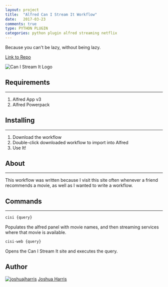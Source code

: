 ```yaml
---
layout: project
title:  "Alfred Can I Stream It Workflow"
date:   2017-03-23
comments: true
type: PYTHON PLUGIN
categories: python plugin alfred streaming netflix
---
```


Because you can't be lazy, without being lazy.

[Link to Repo](https://github.com/joshuajharris/alfred-can-i-stream-it)

![Can I Stream It Logo](https://cl.ly/1i0q300M243R/Screen%20Recording%202017-03-21%20at%2012.52%20AM.gif)

## Requirements
---------------
1. Alfred App v3
2. Alfred Powerpack

## Installing
---------------
1. Download the workflow
2. Double-click downloaded workflow to import into Alfred
3. Use It!

## About
---------------
This workflow was written because I visit this site often whenever a friend recommends a movie, as well as I wanted to write a workflow.

## Commands
---------------
```bash
cisi {query}
```
Populates the alfred panel with movie names, and then streaming services where that movie is available.

```bash
cisi-web {query}
```
Opens the Can I Stream It site and executes the query.

## Author
[![joshuajharris](https://avatars2.githubusercontent.com/u/10967744?v=3&s=120)](http://joshuajharris.com/ "Joshua Harris's Personal Website")
[Joshua Harris](http://joshuajharris.com/)
